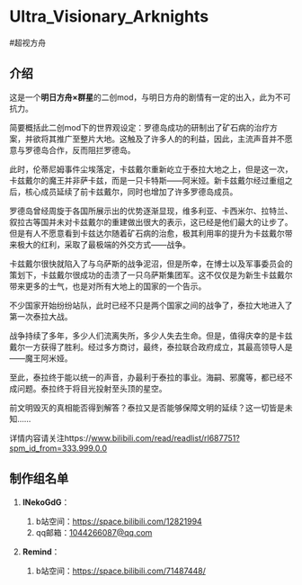 # Ultra_Visionary_Arknights
#超视方舟

## 介绍

这是一个**明日方舟×群星**的二创mod，与明日方舟的剧情有一定的出入，此为不可抗力。

简要概括此二创mod下的世界观设定：罗德岛成功的研制出了矿石病的治疗方案，并欲将其推广至整片大地。这触及了许多人的的利益，因此，主流声音并不愿意与罗德岛合作，反而阻拦罗德岛。

此时，伦蒂尼姆事件尘埃落定，卡兹戴尔重新屹立于泰拉大地之上，但是这一次，卡兹戴尔的魔王并非萨卡兹，而是一只卡特斯——阿米娅。新卡兹戴尔经过重组之后，核心成员延续了前卡兹戴尔，同时也增加了许多罗德岛成员。

罗德岛曾经周旋于各国所展示出的优势逐渐显现，维多利亚、卡西米尔、拉特兰、叙拉古等国并未对卡兹戴尔的重建做出很大的表示，这已经是他们最大的让步了。
但是有人不愿意看到卡兹达尔随着矿石病的治愈，极其利用率的提升为卡兹戴尔带来极大的红利，采取了最极端的外交方式——战争。

卡兹戴尔很快就陷入了与乌萨斯的战争泥沼，但是所幸，在博士以及军事委员会的策划下，卡兹戴尔很成功的击溃了一只乌萨斯集团军。这不仅仅是为新生卡兹戴尔带来更多的士气，也是对所有大地上的国家的一个告示。

不少国家开始纷纷站队，此时已经不只是两个国家之间的战争了，泰拉大地进入了第一次泰拉大战。

战争持续了多年，多少人们流离失所，多少人失去生命。但是，值得庆幸的是卡兹戴尔一方获得了胜利。经过多方商讨，最终，泰拉联合政府成立，其最高领导人是——魔王阿米娅。

至此，泰拉终于能以统一的声音，办最利于泰拉的事业。海嗣、邪魔等，都已经不成问题。泰拉终于将目光投射至头顶的星空。

前文明毁灭的真相能否得到解答？泰拉又是否能够保障文明的延续？这一切皆是未知……

详情内容请关注https://www.bilibili.com/read/readlist/rl687751?spm_id_from=333.999.0.0

## 制作组名单

1. **lNekoGdG**：
    1. b站空间：https://space.bilibili.com/12821994
    2. qq邮箱：1044266087@qq.com

2. **Remind**：
    1. b站空间：https://space.bilibili.com/71487448/
